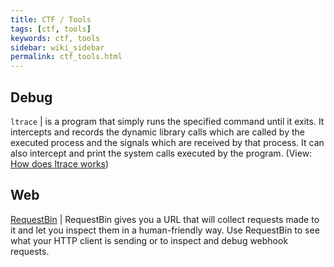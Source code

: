 ```yaml
---
title: CTF / Tools
tags: [ctf, tools]
keywords: ctf, tools
sidebar: wiki_sidebar
permalink: ctf_tools.html
---
```


## Debug

`ltrace` | is a program that simply runs the specified command until it exits. It intercepts and records the  dynamic library calls which are called by the executed process and the signals which are received by that process.  It can also intercept and print the system calls executed by the program. (View: [How does ltrace works](https://blog.packagecloud.io/eng/2016/03/14/how-does-ltrace-work/))

## Web

[RequestBin](https://requestb.in/) | RequestBin gives you a URL that will collect requests made to it and let you inspect them in a human-friendly way. Use RequestBin to see what your HTTP client is sending or to inspect and debug webhook requests.
